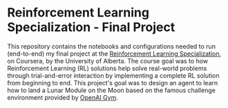 # Reinforcement Learning Specialization - Final Project

This repository contains the notebooks and configurations needed to run (end-to-end) my final project at the [Reinforcement Learning Specialization](https://www.coursera.org/specializations/reinforcement-learning), on Coursera, by the University of Alberta. The course goal was to how Reinforcement Learning (RL) solutions help solve real-world problems through trial-and-error interaction by implementing a complete RL solution from beginning to end. This project's goal was to design an agent to learn how to land a Lunar Module on the Moon based on the famous challenge environment provided by [OpenAI Gym](https://gym.openai.com/envs/LunarLander-v2/).
